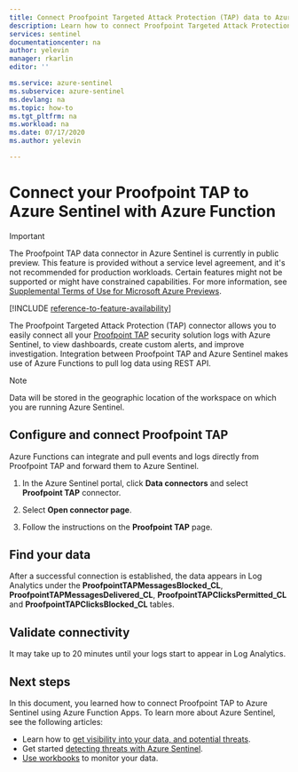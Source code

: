 ```yaml
---
title: Connect Proofpoint Targeted Attack Protection (TAP) data to Azure Sentinel| Microsoft Docs
description: Learn how to connect Proofpoint Targeted Attack Protection (TAP) data to Azure Sentinel.
services: sentinel
documentationcenter: na
author: yelevin
manager: rkarlin
editor: ''

ms.service: azure-sentinel
ms.subservice: azure-sentinel
ms.devlang: na
ms.topic: how-to
ms.tgt_pltfrm: na
ms.workload: na
ms.date: 07/17/2020
ms.author: yelevin

---
```

# Connect your Proofpoint TAP to Azure Sentinel with Azure Function

> [!IMPORTANT]
> The Proofpoint TAP data connector in Azure Sentinel is currently in public preview.
> This feature is provided without a service level agreement, and it's not recommended for production workloads. Certain features might not be supported or might have constrained capabilities. 
> For more information, see [Supplemental Terms of Use for Microsoft Azure Previews](https://azure.microsoft.com/support/legal/preview-supplemental-terms/).

[!INCLUDE [reference-to-feature-availability](includes/reference-to-feature-availability.md)]

The Proofpoint Targeted Attack Protection (TAP) connector allows you to easily connect all your [Proofpoint TAP](https://www.proofpoint.com/us/products/advanced-threat-protection/targeted-attack-protection) security solution logs with Azure Sentinel, to view dashboards, create custom alerts, and improve investigation. Integration between Proofpoint TAP and Azure Sentinel makes use of Azure Functions to pull log data using REST API.

> [!NOTE]
> Data will be stored in the geographic location of the workspace on which you are running Azure Sentinel.

## Configure and connect Proofpoint TAP

Azure Functions can integrate and pull events and logs directly from Proofpoint TAP and forward them to Azure Sentinel.

1. In the Azure Sentinel portal, click **Data connectors** and select **Proofpoint TAP** connector.

1. Select **Open connector page**.

1. Follow the instructions on the **Proofpoint TAP** page.

## Find your data

After a successful connection is established, the data appears in Log Analytics under the **ProofpointTAPMessagesBlocked_CL**, **ProofpointTAPMessagesDelivered_CL**, **ProofpointTAPClicksPermitted_CL** and **ProofpointTAPClicksBlocked_CL** tables.

## Validate connectivity

It may take up to 20 minutes until your logs start to appear in Log Analytics.

## Next steps

In this document, you learned how to connect Proofpoint TAP to Azure Sentinel using Azure Function Apps. To learn more about Azure Sentinel, see the following articles:

- Learn how to [get visibility into your data, and potential threats](get-visibility.md).
- Get started [detecting threats with Azure Sentinel](detect-threats-built-in.md).
- [Use workbooks](/azure/sentinel/articles/sentinel/monitor-your-data.md) to monitor your data.